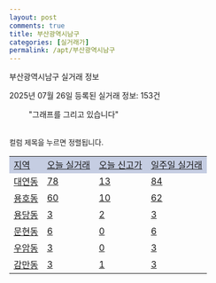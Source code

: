 ```yaml
---
layout: post
comments: true
title: 부산광역시남구
categories: [실거래가]
permalink: /apt/부산광역시남구
---
```


부산광역시남구 실거래 정보

2025년 07월 26일 등록된 실거래 정보: 153건

<!--<script async src="https://pagead2.googlesyndication.com/pagead/js/adsbygoogle.js?client=ca-pub-3485438051770037"
 crossorigin="anonymous"></script>-->

<script type="text/javascript">
  google.charts.load('current', {'packages':['corechart']});
  google.charts.setOnLoadCallback(drawChart);

  function drawChart() {
    var data = google.visualization.arrayToDataTable([['거래일', '매매', '전월세', '전매'], ['21-01', 3, 2, 1], ['21-02', 0, 2, 0], ['21-03', 0, 1, 0], ['21-04', 0, 1, 0], ['21-05', 5, 0, 0], ['21-06', 2, 4, 0], ['21-07', 45, 45, 7], ['21-08', 216, 189, 12], ['21-09', 215, 207, 15], ['21-10', 194, 215, 11], ['21-11', 151, 166, 13], ['21-12', 105, 212, 2], ['22-01', 77, 206, 9], ['22-02', 80, 251, 5], ['22-03', 118, 243, 3], ['22-04', 131, 278, 8], ['22-05', 170, 248, 9], ['22-06', 100, 267, 9], ['22-07', 70, 247, 10], ['22-08', 14, 70, 0], ['23-07', 0, 2, 0], ['23-08', 0, 4, 0], ['23-09', 0, 1, 0], ['23-10', 27, 69, 5], ['23-11', 125, 225, 48], ['23-12', 114, 270, 75], ['24-01', 3, 15, 6], ['24-02', 4, 4, 0], ['24-03', 0, 1, 0], ['24-04', 0, 1, 0], ['24-05', 1, 5, 1], ['24-06', 2, 4, 0], ['24-07', 135, 140, 36], ['24-08', 184, 268, 69], ['24-09', 134, 183, 45], ['24-10', 210, 77, 217], ['24-11', 70, 0, 70], ['24-12', 142, 142, 142], ['25-01', 116, 116, 116], ['25-02', 164, 164, 164], ['25-03', 196, 196, 196], ['25-04', 185, 185, 185], ['25-05', 185, 185, 185], ['25-06', 268, 268, 268], ['25-07', 101, 101, 101]]);

    var options = {
      title: '최근 1년간 유형별 거래량 추이',
      legend: { position: 'bottom' }
    };

    setTimeout(function() {
        var chart = new google.visualization.LineChart(document.getElementById('columnchart_material'));
        chart.draw(data, (options));
        document.getElementById('loading').style.display = 'none';
        var dayLabel = (new Date()).getDay();
        if (dayLabel < 2) {
            sorttable.innerSortFunction.apply(document.getElementById('week'), []);
            sorttable.innerSortFunction.apply(document.getElementById('week'), []);        
        }
        else {
            sorttable.innerSortFunction.apply(document.getElementById('today'), []);
            sorttable.innerSortFunction.apply(document.getElementById('today'), []);
        }
    }, 200);

  }
</script>

<div id="loading" style="z-index:20; display: block; margin-left: 35px">"그래프를 그리고 있습니다"</div>
<div id="columnchart_material" style="width: 95%; margin-left: -35px; display: block"></div>
<!--<div style="width: 95%; margin-left: -35px; display: block">
      <script async src="https://pagead2.googlesyndication.com/pagead/js/adsbygoogle.js?client=ca-pub-3485438051770037"
          crossorigin="anonymous"></script>
      <ins class="adsbygoogle"
          style="display:block"
          data-ad-format="fluid"
          data-ad-layout-key="-fb+5w+4e-db+86"
          data-ad-client="ca-pub-3485438051770037"
          data-ad-slot="1827090281"></ins>
      <script>
          (adsbygoogle = window.adsbygoogle || []).push({});
      </script>
</div>-->
<br>

<font size='small' style='font-size: small;'>컬럼 제목을 누르면 정렬됩니다.</font>
<table class="sortable">
  <tr style='background-color: rgba(114, 132, 186,0.4);'>
    <td id="region"><a href="#">지역</a></td>
    <td id="today"><a href="#">오늘 실거래</a></td>
    <td id="today_new"><a href="#">오늘 신고가</a></td>
    <td id="week"><a href="#">일주일 실거래</a></td>
  </tr>

  
  <tr class="item">
    <td><a href="부산광역시남구대연동">대연동</a></td>
    <td><a href="부산광역시남구대연동">78</a></td>
    <td><a href="부산광역시남구대연동">13</a></td>
    <td><a href="부산광역시남구대연동">84</a></td>
  </tr>
    

  <tr class="item">
    <td><a href="부산광역시남구용호동">용호동</a></td>
    <td><a href="부산광역시남구용호동">60</a></td>
    <td><a href="부산광역시남구용호동">10</a></td>
    <td><a href="부산광역시남구용호동">62</a></td>
  </tr>
    

  <tr class="item">
    <td><a href="부산광역시남구용당동">용당동</a></td>
    <td><a href="부산광역시남구용당동">3</a></td>
    <td><a href="부산광역시남구용당동">2</a></td>
    <td><a href="부산광역시남구용당동">3</a></td>
  </tr>
    

  <tr class="item">
    <td><a href="부산광역시남구문현동">문현동</a></td>
    <td><a href="부산광역시남구문현동">6</a></td>
    <td><a href="부산광역시남구문현동">0</a></td>
    <td><a href="부산광역시남구문현동">6</a></td>
  </tr>
    

  <tr class="item">
    <td><a href="부산광역시남구우암동">우암동</a></td>
    <td><a href="부산광역시남구우암동">3</a></td>
    <td><a href="부산광역시남구우암동">0</a></td>
    <td><a href="부산광역시남구우암동">3</a></td>
  </tr>
    

  <tr class="item">
    <td><a href="부산광역시남구감만동">감만동</a></td>
    <td><a href="부산광역시남구감만동">3</a></td>
    <td><a href="부산광역시남구감만동">1</a></td>
    <td><a href="부산광역시남구감만동">3</a></td>
  </tr>
    


</table>


    